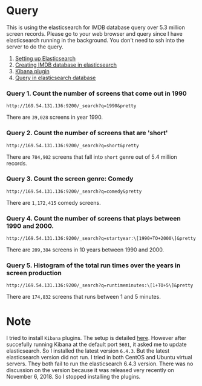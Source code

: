 # Query

This is using the elasticsearch for IMDB database query over 5.3 million screen records. Please go to your web browser and query since I have elasticsearch running in the background. You don't need to ssh into the server to do the query. 

1. <a href=https://github.com/kckenneth/Elasticsearch/blob/master/README.md>Setting up Elasticsearch</a> 
2. <a href=https://github.com/kckenneth/Elasticsearch/blob/master/imdb_elasticsearch.md>Creating IMDB database in elasticsearch</a> 
3. <a href=https://github.com/kckenneth/Elasticsearch/blob/master/kibana.md>Kibana plugin</a> 
4. <a href=https://github.com/kckenneth/Elasticsearch/blob/master/execution.md>Query in elasticsearch database</a>

### Query 1. Count the number of screens that come out in 1990
```
http://169.54.131.136:9200/_search?q=1990&pretty
```
There are `39,028` screens in year 1990. 

### Query 2. Count the number of screens that are 'short' 
```
http://169.54.131.136:9200/_search?q=short&pretty
```
There are `784,902` screens that fall into `short` genre out of 5.4 million records. 

### Query 3. Count the screen genre: Comedy
```
http://169.54.131.136:9200/_search?q=comedy&pretty
```
There are `1,172,415` comedy screens. 

### Query 4. Count the number of screens that plays between 1990 and 2000.
```
http://169.54.131.136:9200/_search?q=startyear:\[1990+TO+2000\]&pretty
```
There are `209,384` screens in 10 years between 1990 and 2000. 

### Query 5. Histogram of the total run times over the years in screen production 

```
http://169.54.131.136:9200/_search?q=runtimeminutes:\[1+TO+5\]&pretty
```
There are `174,832` screens that runs between 1 and 5 minutes. 

# Note
I tried to install `Kibana` plugins. The setup is detailed <a href=https://github.com/kckenneth/Elasticsearch/blob/master/kibana.md>here</a>. However after succefully running Kibana at the default port `5601`, it asked me to update elasticsearch. So I installed the latest version `6.4.3`. But the latest elasticsearch version did not run. I tried in both CentOS and Ubuntu virtual servers. They both fail to run the elasticsearch 6.4.3 version. There was no discussion on the version because it was released very recently on November 6, 2018. So I stopped installing the plugins. 
